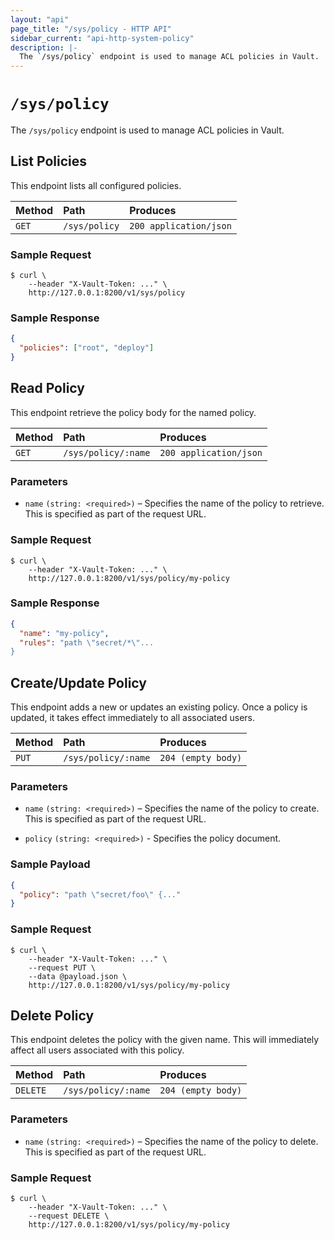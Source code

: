 ```yaml
---
layout: "api"
page_title: "/sys/policy - HTTP API"
sidebar_current: "api-http-system-policy"
description: |-
  The `/sys/policy` endpoint is used to manage ACL policies in Vault.
---
```


# `/sys/policy`

The `/sys/policy` endpoint is used to manage ACL policies in Vault.

## List Policies

This endpoint lists all configured policies.

| Method   | Path                         | Produces               |
| :------- | :--------------------------- | :--------------------- |
| `GET`    | `/sys/policy`                | `200 application/json` |

### Sample Request

```
$ curl \
    --header "X-Vault-Token: ..." \
    http://127.0.0.1:8200/v1/sys/policy
```

### Sample Response

```json
{
  "policies": ["root", "deploy"]
}
```

## Read Policy

This endpoint retrieve the policy body for the named policy.

| Method   | Path                         | Produces               |
| :------- | :--------------------------- | :--------------------- |
| `GET`    | `/sys/policy/:name`          | `200 application/json` |

### Parameters

- `name` `(string: <required>)` – Specifies the name of the policy to retrieve.
  This is specified as part of the request URL.

### Sample Request

```
$ curl \
    --header "X-Vault-Token: ..." \
    http://127.0.0.1:8200/v1/sys/policy/my-policy
```

### Sample Response

```json
{
  "name": "my-policy",
  "rules": "path \"secret/*\"...
}
```

## Create/Update Policy

This endpoint adds a new or updates an existing policy. Once a policy is
updated, it takes effect immediately to all associated users.

| Method   | Path                         | Produces               |
| :------- | :--------------------------- | :--------------------- |
| `PUT`    | `/sys/policy/:name`          | `204 (empty body)`     |

### Parameters

- `name` `(string: <required>)` – Specifies the name of the policy to create.
  This is specified as part of the request URL.

- `policy` `(string: <required>)` - Specifies the policy document.

### Sample Payload

```json
{
  "policy": "path \"secret/foo\" {..."
}
```

### Sample Request

```
$ curl \
    --header "X-Vault-Token: ..." \
    --request PUT \
    --data @payload.json \
    http://127.0.0.1:8200/v1/sys/policy/my-policy
```

## Delete Policy

This endpoint deletes the policy with the given name. This will immediately
affect all users associated with this policy.

| Method   | Path                         | Produces               |
| :------- | :--------------------------- | :--------------------- |
| `DELETE` | `/sys/policy/:name`          | `204 (empty body)`     |

### Parameters

- `name` `(string: <required>)` – Specifies the name of the policy to delete.
  This is specified as part of the request URL.

### Sample Request

```
$ curl \
    --header "X-Vault-Token: ..." \
    --request DELETE \
    http://127.0.0.1:8200/v1/sys/policy/my-policy
```
